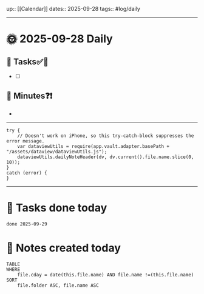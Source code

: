up:: [[Calendar]]
dates::  2025-09-28
tags:: #log/daily

---
# 🌞  2025-09-28 Daily

## 💪 Tasks✅👬
- [ ] 


## 📝 Minutes❓❗️
- 

---
```dataviewjs
try {
    // Doesn't work on iPhone, so this try-catch-block suppresses the error message.
    var dataviewUtils = require(app.vault.adapter.basePath + "/assets/dataview/dataviewUtils.js");
    dataviewUtils.dailyNoteHeader(dv, dv.current().file.name.slice(0, 10));
}
catch (error) {
}
```
---
# 💪 Tasks done today
```tasks
done 2025-09-29
```

# 📆 Notes created today

```dataview
TABLE
WHERE
    file.cday = date(this.file.name) AND file.name !=(this.file.name)
SORT
    file.folder ASC, file.name ASC
```
